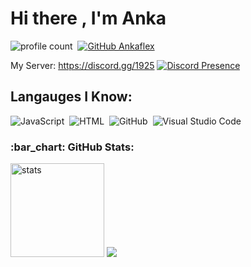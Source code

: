 # Hi there , I'm Anka
![profile count](https://komarev.com/ghpvc/?username=Ankaonurhan&color=8b72ff)&nbsp;
[![GitHub Ankaflex](https://img.shields.io/badge/@ankaonurhan-8b72ff?style=flat&logo=Instagram&logoColor=white)](https://github.com/ankaflex)&nbsp;
<a href="https://www.instagram.com/ankaonurhan"><img src=""/></a> &nbsp;

My Server: https://discord.gg/1925
[![Discord Presence](https://lanyard.cnrad.dev/api/969853617567825960)](https://discord.com/users/969853617567825960)
## Langauges I Know:
![JavaScript](https://img.shields.io/badge/-JavaScript-05122A?style=flat&logo=javascript)&nbsp;
![HTML](https://img.shields.io/badge/-HTML-05122A?style=flat&logo=HTML5)&nbsp;
![GitHub](https://img.shields.io/badge/-GitHub-05122A?style=flat&logo=github)&nbsp;
![Visual Studio Code](https://img.shields.io/badge/-Visual%20Studio%20Code-05122A?style=flat&logo=visual-studio-code&logoColor=007ACC)&nbsp;
<h3 align="left">:bar_chart: GitHub Stats:</h3>
<p align="left">
   <img src="https://github-readme-stats.vercel.app/api?username=ankaflex&count_private=true&show_icons=true&theme=dark&hide_border=true" width="%100" height="150px" alt="stats" />
<img src="https://github-profile-trophy.vercel.app/?username=ankaflex&theme=radical" />
</p>
